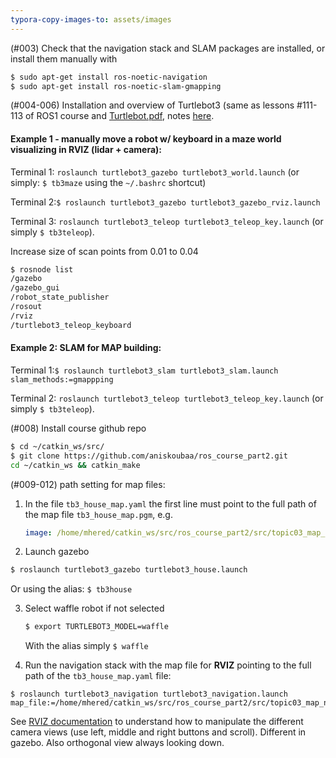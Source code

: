 ```yaml
---
typora-copy-images-to: assets/images
---
```


(#003) Check that the navigation stack and SLAM packages are installed, or install them manually with 

```bash
$ sudo apt-get install ros-noetic-navigation
$ sudo apt-get install ros-noetic-slam-gmapping
```

(#004-006) Installation and overview of Turtlebot3 (same as lessons #111-113 of ROS1 course and [Turtlebot.pdf](./course-materials/111-Turtlebot3.pdf ), notes [here](./2.ROS-essentials-Motion-Nov21-L82-112.md).

#### Example 1 - manually move a robot w/ keyboard in a maze world visualizing in RVIZ (lidar + camera):

Terminal 1: `roslaunch turtlebot3_gazebo turtlebot3_world.launch`  (or simply: `$ tb3maze` using the `~/.bashrc` shortcut)

Terminal 2:`$ roslaunch turtlebot3_gazebo turtlebot3_gazebo_rviz.launch`

Terminal 3: `roslaunch turtlebot3_teleop turtlebot3_teleop_key.launch`  (or simply `$ tb3teleop`).

Increase size of scan points from 0.01 to 0.04

```bash
$ rosnode list
/gazebo
/gazebo_gui
/robot_state_publisher
/rosout
/rviz
/turtlebot3_teleop_keyboard
```



#### Example 2: SLAM for MAP building:

Terminal 1:`$ roslaunch turtlebot3_slam turtlebot3_slam.launch slam_methods:=gmappping`

Terminal 2: `roslaunch turtlebot3_teleop turtlebot3_teleop_key.launch`  (or simply `$ tb3teleop`).



(#008) Install course github repo

```bash
$ cd ~/catkin_ws/src/
$ git clone https://github.com/aniskoubaa/ros_course_part2.git
cd ~/catkin_ws && catkin_make
```

(#009-012) path setting for map files:

1) In the file `tb3_house_map.yaml` the first line must point to the full path of the map file `tb3_house_map.pgm`, e.g. 

   ````yaml
   image: /home/mhered/catkin_ws/src/ros_course_part2/src/topic03_map_navigation/tb3map/tb3_house_map.pgm
   ````

2)  Launch gazebo

   ```bash
   $ roslaunch turtlebot3_gazebo turtlebot3_house.launch
   ```

   Or using the alias: `$ tb3house` 

3) Select waffle robot if not selected 

   ```bash
   $ export TURTLEBOT3_MODEL=waffle
   ```

   With the alias simply `$ waffle`

4) Run the navigation stack with the map file for **RVIZ** pointing to the full path of the `tb3_house_map.yaml` file: 

```
$ roslaunch turtlebot3_navigation turtlebot3_navigation.launch map_file:=/home/mhered/catkin_ws/src/ros_course_part2/src/topic03_map_navigation/tb3map/tb3_house_map.yaml
```

See [RVIZ documentation](http://wiki.ros.org/rviz/UserGuide#The_different_camera_types) to understand how to manipulate the different camera views (use left, middle and right buttons and scroll). Different in gazebo. Also orthogonal view always looking down.